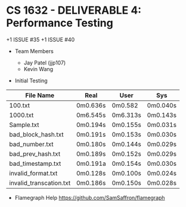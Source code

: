 # CS 1632 - DELIVERABLE 4: Performance Testing
+1 ISSUE #35
+1 ISSUE #40
  - Team Members
    - Jay Patel (jjp107)
    - Kevin Wang

  - Initial Testing

| File Name               | Real     | User     | Sys      |
|-------------------------|----------|----------|----------|
| 100.txt                 | 0m0.636s | 0m0.582  | 0m0.040s |
| 1000.txt                | 0m6.545s | 0m6.313s | 0m0.143s |
| Sample.txt              | 0m0.194s | 0m0.155s | 0m0.031s |
| bad_block_hash.txt      | 0m0.191s | 0m0.153s | 0m0.030s |
| bad_number.txt          | 0m0.180s | 0m0.144s | 0m0.029s |
| bad_prev_hash.txt       | 0m0.189s | 0m0.152s | 0m0.029s |
| bad_timestamp.txt       | 0m0.191a | 0m0.154s | 0m0.030s |
| invalid_format.txt      | 0m0.128s | 0m0.100s | 0m0.024s |
| invalid_transcation.txt | 0m0.186s | 0m0.150s | 0m0.028s |


  - Flamegraph Help https://github.com/SamSaffron/flamegraph

